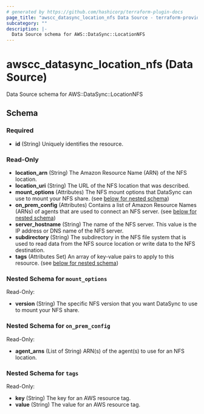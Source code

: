 ```yaml
---
# generated by https://github.com/hashicorp/terraform-plugin-docs
page_title: "awscc_datasync_location_nfs Data Source - terraform-provider-awscc"
subcategory: ""
description: |-
  Data Source schema for AWS::DataSync::LocationNFS
---
```


# awscc_datasync_location_nfs (Data Source)

Data Source schema for AWS::DataSync::LocationNFS



<!-- schema generated by tfplugindocs -->
## Schema

### Required

- **id** (String) Uniquely identifies the resource.

### Read-Only

- **location_arn** (String) The Amazon Resource Name (ARN) of the NFS location.
- **location_uri** (String) The URL of the NFS location that was described.
- **mount_options** (Attributes) The NFS mount options that DataSync can use to mount your NFS share. (see [below for nested schema](#nestedatt--mount_options))
- **on_prem_config** (Attributes) Contains a list of Amazon Resource Names (ARNs) of agents that are used to connect an NFS server. (see [below for nested schema](#nestedatt--on_prem_config))
- **server_hostname** (String) The name of the NFS server. This value is the IP address or DNS name of the NFS server.
- **subdirectory** (String) The subdirectory in the NFS file system that is used to read data from the NFS source location or write data to the NFS destination.
- **tags** (Attributes Set) An array of key-value pairs to apply to this resource. (see [below for nested schema](#nestedatt--tags))

<a id="nestedatt--mount_options"></a>
### Nested Schema for `mount_options`

Read-Only:

- **version** (String) The specific NFS version that you want DataSync to use to mount your NFS share.


<a id="nestedatt--on_prem_config"></a>
### Nested Schema for `on_prem_config`

Read-Only:

- **agent_arns** (List of String) ARN(s) of the agent(s) to use for an NFS location.


<a id="nestedatt--tags"></a>
### Nested Schema for `tags`

Read-Only:

- **key** (String) The key for an AWS resource tag.
- **value** (String) The value for an AWS resource tag.


